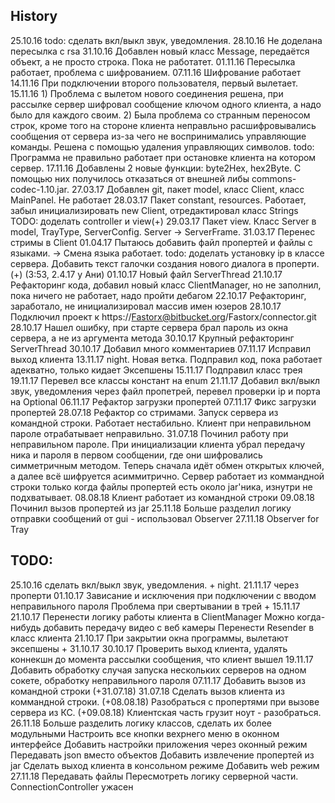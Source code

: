 ## History
25.10.16 todo: сделать вкл/выкл звук, уведомления. 
28.10.16 Не доделана пересылка с rsa
31.10.16 Добавлен новый класс Message, передаётся объект, а не просто строка. Пока не работатет.
01.11.16 Пересылка работает, проблема с шифрованием. 
07.11.16 Шифрование работает
14.11.16 При подключении второго пользователя, первый вылетает. 
15.11.16    1) Проблема с вылетом нового соединения решена, при рассылке сервер шифровал сообщение ключом одного клиента, 
            а надо было для каждого своим.
            2) Была проблема со странным переносом строк, кроме того на стороне клиента неправльно расшифровывались сообщения 
            от сервера из-за чего не воспринимались управляющие команды. Решена с помощью удаления управляющих символов.
            todo: Программа не правильно работает при остановке клиента на котором сервер. 
17.11.16 Добавлены 2 новые функции: byte2Hex, hex2Byte. С помощью них получилось отказаться от внешней либы commons-codec-1.10.jar.
27.03.17 Добавлен git, пакет model, класс Client, класс MainPanel. Не работает
28.03.17 Пакет constant, resources. Работает, забыл инициализировать new Client, отредактировал класс Strings
            TODO: доделать controller и view(+)
29.03.17 Пакет view. Класс Server в model, TrayType, ServerConfig. Server -> ServerFrame.
31.03.17 Перенес стримы в Client
01.04.17 Пытаюсь добавить файл пропертей и файлы с языками. -> Смена языка работает. 
            todo: доделать установку ip в классе сервера. Добавить текст галочки создания нового диалога в проперти.(+) (3:53, 2.4.17 у Ани)
01.10.17 Новый файл ServerThread
21.10.17 Рефакторинг кода, добавил новый класс ClientManager, но не заполнил, пока ничего не работает, надо пройти дебагом
22.10.17 Рефакторинг, заработало, не инициализировал массив имен юзеров
28.10.17 Подключил проект к https://Fastorx@bitbucket.org/Fastorx/connector.git
28.10.17 Нашел ошибку, при старте сервера брал пароль из окна сервера, а не из аргумента метода
30.10.17 Крупный рефакторинг ServerThread
30.10.17 Добавил много комментариев
07.11.17 Исправил выход клиента
13.11.17 night. Новая ветка. Подправил код, пока работает адекватно, только кидает Эксепшены
15.11.17 Подправил класс трея
19.11.17 Перевел все классы констант на enum
21.11.17 Добавил вкл/выкл звук, уведомления через файл пропетрей, перевел проверки ip и порта на Optional
06.11.17 Рефактор загрузки пропертей
07.11.17 Фикс загрузки пропертей
28.07.18 Рефактор со стримами. Запуск сервера из командной строки. Работает нестабильно. Клиент при неправильном пароле 
            отрабатывает неправильно. 
31.07.18 Починил работу при неправильном пароле. При инициализации клиента убрал передачу ника и пароля в первом сообщении, 
            где они шифровались симметричным методом. Теперь сначала идёт обмен открытых ключей, а далее всё шифруется асиммитрично.
            Сервер работает из коммандной строки только когда файлы пропертей есть около jar'ника, изнутри не подхватывает.
08.08.18 Клиент работает из командной строки
09.08.18 Починил вызов пропертей из jar
25.11.18 Больше разделил логику отправки сообщений от gui - использовал Observer
27.11.18 Observer for Tray


## TODO:
25.10.16 сделать вкл/выкл звук, уведомления. + night. 21.11.17 через проперти
01.10.17 Зависание и исключения при подключении с вводом неправильного пароля
            Проблема при свертывании в трей + 15.11.17
21.10.17 Перенести логику работы клиента в ClientManager
            Можно когда-нибудь добавить передачу видео с веб камеры
            Перенести Resender в класс клиента
21.10.17 При закрытии окна программы, вылетают эксепшены + 31.10.17
30.10.17 Проверить выход клиента, удалять коннекшн до момента рассылки сообщения, что клиент вышел
19.11.17 Добавить обработку случая запуска нескольких серверов на одном сокете, обработку неправильного пароля
07.11.17 Добавить вызов из командной строки (+31.07.18)
31.07.18 Сделать вызов клиента из коммандной строки. (+08.08.18)
            Разобраться с пропертями при вызове сервера из КС. (+09.08.18)
            Клиентская часть грузит ноут - разобраться.
26.11.18 Больше разделить логику классов, сделать их более модульными
            Настроить все кнопки вехрнего меню в оконном интерфейсе
            Добавить настройки приложения через оконный режим
            Передавать json вместо объектов
            Добавить извлечение пропертей из jar
            Сделать выход клиента в консольном режиме
            Добавить web режим
27.11.18 Передавать файлы
            Пересмотреть логику серверной части. ConnectionController ужасен